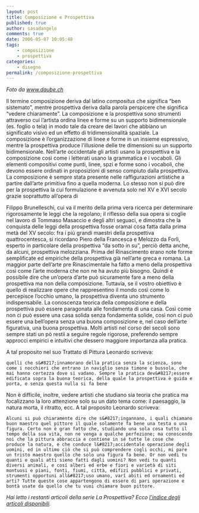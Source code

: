 ```yaml
---
layout: post
title: Composizione e Prospettiva
published: true
author: sasadangelo
comments: true
date: 2006-05-07 10:05:48
tags:
    - composizione
    - prospettiva
categories:
    - disegno
permalink: /composizione-prospettiva
---
```



_Foto da www.daube.ch_

Il termine composizione deriva dal latino _compositus_ che significa &#8220;ben sistemato&#8221;, mentre prospettiva deriva dalla parola perspicere che significa &#8220;vedere chiaramente&#8221;. La composizione e la prospettiva sono strumenti attraverso cui l&#8217;artista ordina linee e forme su un supporto bidimensionale (es. foglio o tela) in modo tale da creare dei lavori che abbiano un significato visivo ed un effetto di tridimensionalità spaziale. La composizione è l&#8217;organizzazione di linee e forme in un insieme espressivo, mentre la prospettiva produce l&#8217;illusione delle tre dimensioni su un supporto bidimensionale. Nell&#8217;arte occidentale gli artisti usano la prospettiva e la composizione così come i letterati usano la grammatica e i vocaboli. Gli elementi compositivi come punti, linee, spzi e forme sono i vocaboli, che devono essere ordinati in proposizioni di senso compiuto dalla prospettiva. La composizione è sempre stata presente nelle raffigurazioni artistiche a partire dall&#8217;arte primitiva fino a quella moderna. Lo stesso non si può dire per la prospettiva la cui formulazione è avvenuta solo nel XV e XVI secolo grazie soprattutto all&#8217;opera di 

Filippo Brunelleschi, cui va il merito della prima vera ricerca per determinare rigorosamente le leggi che la regolano; il riflesso della sua opera si coglie nel lavoro di Tommaso Masaccio e degli altri seguaci, e dimostra che la conquista delle leggi della prospettiva fosse oramai cosa fatta dalla prima metà del XV secolo: fra i più grandi maestri della prospettiva quattrocentesca, si ricordano Piero della Francesca e Melozzo da Forlì, esperto in particolare della prospettiva “da sotto in su”, perciò detta anche, da alcuni, prospettiva melozziana. Prima del Rinascimento erano note forme semplificate ed empiriche della prospettiva già nell&#8217;arte greca e romana. La maggior parte dell&#8217;arte pre Rinascimentale ha fatto a meno della prospettiva così come l&#8217;arte moderna che non ne ha avuto più bisogno. Quindi è possibile dire che un&#8217;opera d&#8217;arte può sicuramente fare a meno della prospettiva ma non della composizione. Tuttavia, se il vostro obiettivo è quello di realizzare opere che rappresentino il mondo così come lo percepisce l&#8217;occhio umano, la prospettiva diventa uno strumento indispensabile. La conoscenza teorica della composizione e della prospettiva può essere paragonata alle fondamenta di una casa. Così come non ci può essere una casa solida senza fondamenta solide, così non ci può essere una bell&#8217;opera senza una buona composizione e, nel caso dell&#8217;arte figurativa, una buona prospettiva. Molti artisti nel corso dei secoli sono sempre stati un pò restii a seguire regole rigorose, preferendo sempre approcci empirici e intuitivi che dessero maggiore importanza alla pratica.

A tal proposito nel suo Trattato di Pittura Leonardo scriveva:


  
    quelli che s&#8217;innamorano della pratica senza la scienza, sono come i nocchieri che entrano in naviglio senza timone o bussola, che mai hanno certezza dove si vadano. Sempre la pratica dev&#8217;essere edificata sopra la buona teorica, della quale la prospettiva è guida e porta, e senza questa nulla si fa bene
  


Non è difficile, inoltre, vedere artisti che studiano sia teoria che pratica ma focalizzano la loro attenzione solo su un dato tema come: il paesaggio, la natura morta, il ritratto, ecc. A tal proposito Leonardo scriveva:


  
    Alcuni si può chiaramente dire che s&#8217;ingannano, i quali chiamano buon maestro quel pittore il quale solamente fa bene una testa o una figura. Certo non è gran fatto che, studiando una sola cosa tutto il tempo della sua vita, non ne venga a qualche perfezione; ma conoscendo noi che la pittura abbraccia e contiene in sé tutte le cose che produce la natura, e che conduce l&#8217;accidentale operazione degli uomini, ed in ultimo ciò che si può comprendere cogli occhi, mi pare un tristo maestro quello che solo una figura fa bene. Or non vedi tu quanti e quali atti sieno fatti dagli uomini? Non vedi tu quanti diversi animali, e cosí alberi ed erbe e fiori e varietà di siti montuosi e piani, fonti, fiumi, città, edifizi pubblici e privati, strumenti opportuni all&#8217;uso umano, varî abiti ed ornamenti ed arti? Tutte queste cose appartengono di essere di pari operazione e bontà usate da quello che tu vuoi chiamare buon pittore.
  


_Hai letto i restanti articoli della serie La Prospettiva? Ecco [l’indice degli articoli disponibili][1]._

 [1]: https://www.disegnoepittura.it/prospettiva/ "La Prospettiva"